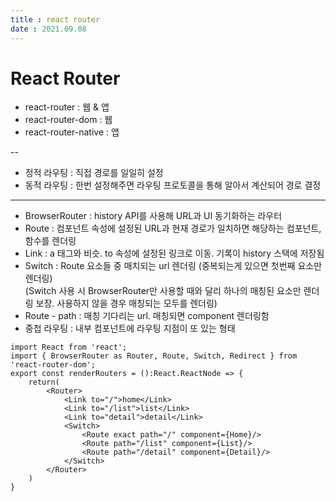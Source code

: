 ```yaml
---
title : react router  
date : 2021.09.08
---
```


# React Router

* react-router : 웹 & 앱
* react-router-dom : 웹
* react-router-native : 앱

--

* 정적 라우팅 : 직접 경로를 일일히 설정 
* 동적 라우팅 : 한번 설정해주면 라우팅 프로토콜을 통해 알아서 계산되어 경로 결정

---

* BrowserRouter : history API를 사용해 URL과 UI 동기화하는 라우터
* Route : 컴포넌트 속성에 설정된 URL과 현재 경로가 일치하면 해당하는 컴포넌트, 함수를 렌더링
* Link : a 태그와 비슷. to 속성에 설정된 링크로 이동. 기록이 history 스택에 저장됨
* Switch : Route 요소들 중 매치되는 url 렌더링 (중복되는게 있으면 첫번째 요소만 렌더링)  
  (Switch 사용 시 BrowserRouter만 사용할 때와 달리 하나의 매칭된 요소만 렌더링 보장. 사용하지 않을 경우 매칭되는 모두를 렌더링)
* Route - path : 매칭 기다리는 url. 매칭되면 component 렌더링함
* 중첩 라우팅 : 내부 컴포넌트에 라우팅 지점이 또 있는 형태
```tsx
import React from 'react';
import { BrowserRouter as Router, Route, Switch, Redirect } from 'react-router-dom';
export const renderRouters = ():React.ReactNode => {
    return(
        <Router>
            <Link to="/">home</Link>
            <Link to="/list">list</Link>
            <Link to="detail">detail</Link>
            <Switch> 
                <Route exact path="/" component={Home}/> 
                <Route path="/list" component={List}/>
                <Route path="/detail" component={Detail}/>
            </Switch>
        </Router>
    )
}
```
